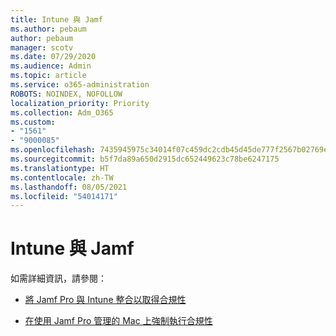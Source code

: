 ```yaml
---
title: Intune 與 Jamf
ms.author: pebaum
author: pebaum
manager: scotv
ms.date: 07/29/2020
ms.audience: Admin
ms.topic: article
ms.service: o365-administration
ROBOTS: NOINDEX, NOFOLLOW
localization_priority: Priority
ms.collection: Adm_O365
ms.custom:
- "1561"
- "9000085"
ms.openlocfilehash: 7435945975c34014f07c459dc2cdb45d45de777f2567b02769ee02783bea9b50
ms.sourcegitcommit: b5f7da89a650d2915dc652449623c78be6247175
ms.translationtype: HT
ms.contentlocale: zh-TW
ms.lasthandoff: 08/05/2021
ms.locfileid: "54014171"
---
```

# <a name="intune-and-jamf"></a>Intune 與 Jamf

如需詳細資訊，請參閱： 

- [將 Jamf Pro 與 Intune 整合以取得合規性](https://docs.microsoft.com/intune/conditional-access-integrate-jamf)

- [在使用 Jamf Pro 管理的 Mac 上強制執行合規性](https://docs.microsoft.com/intune/conditional-access-assign-jamf)